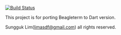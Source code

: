 [![Build Status](https://drone.io/github.com/sunglim/MyChromeApp/status.png)](https://drone.io/github.com/sunglim/MyChromeApp/latest)

This project is for porting Beagleterm to Dart version.

Sungguk Lim(limasdf@gmail.com) all rights reserved.
